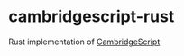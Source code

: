 # cambridgescript-rust

Rust implementation of [CambridgeScript](https://github.com/n0Oo0Oo0b/pseudo-interpreter)
